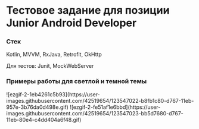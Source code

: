 <h1>Тестовое задание для позиции Junior Android Developer</h1>
<h3>Стек</h3>
<p>Kotlin, MVVM, RxJava, Retrofit, OkHttp</p>
<p>Для тестов: Junit, MockWebServer</p>
<h3>Примеры работы для светлой и темной темы</h3>
![ezgif-2-1eb4261c5b93](https://user-images.githubusercontent.com/42519654/123547022-b8fb1c80-d767-11eb-957e-3b76da0d498e.gif)
![ezgif-2-fe51af1e6bbd](https://user-images.githubusercontent.com/42519654/123547023-bb5d7680-d767-11eb-80e4-c4dd404a6f48.gif)

